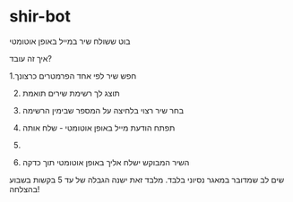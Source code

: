 # shir-bot
 בוט ששולח שיר במייל באופן אוטומטי

איך זה עובד?

1.חפש שיר לפי אחד הפרמטרים כרצונך

2. תוצג לך רשימת שירים תואמת

3. בחר  שיר רצוי בלחיצה על המספר שבימין הרשימה

4. תפתח הודעת מייל באופן אוטומטי - שלח אותה
5. 
5. השיר המבוקש ישלח אליך באופן אוטומטי תוך כדקה

שים לב שמדובר במאגר נסיוני בלבד. מלבד זאת ישנה הגבלה של עד 5 בקשות בשבוע
בהצלחה!
